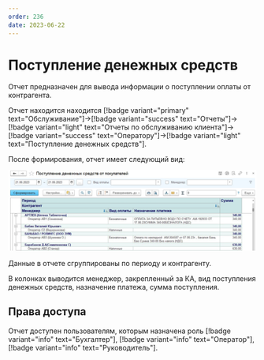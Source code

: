 ```yaml
---
order: 236
date: 2023-06-22
---
```

# Поступление денежных средств

Отчет предназначен для вывода информации о поступлении оплаты от контрагента.

Отчет находится находится [!badge variant="primary" text="Обслуживание"]->[!badge variant="success" text="Отчеты"]->[!badge variant="light" text="Отчеты по обслуживанию клиента"]->[!badge variant="success" text="Оператору"]->[!badge variant="light" text="Поступление денежных средств"].

После формирования, отчет имеет следующий вид:

![Поступление денежных средств](/images/Отчет_поступление_денежных_средств.jpg)

Данные в отчете сгруппированы по периоду и контрагенту.

В колонках выводится менеджер, закрепленный за КА, вид поступления денежных средств, назначение платежа, сумма поступления.

## Права доступа

Отчет доступен пользователям, которым назначена роль [!badge variant="info" text="Бухгалтер"], [!badge variant="info" text="Оператор"], [!badge variant="info" text="Руководитель"].